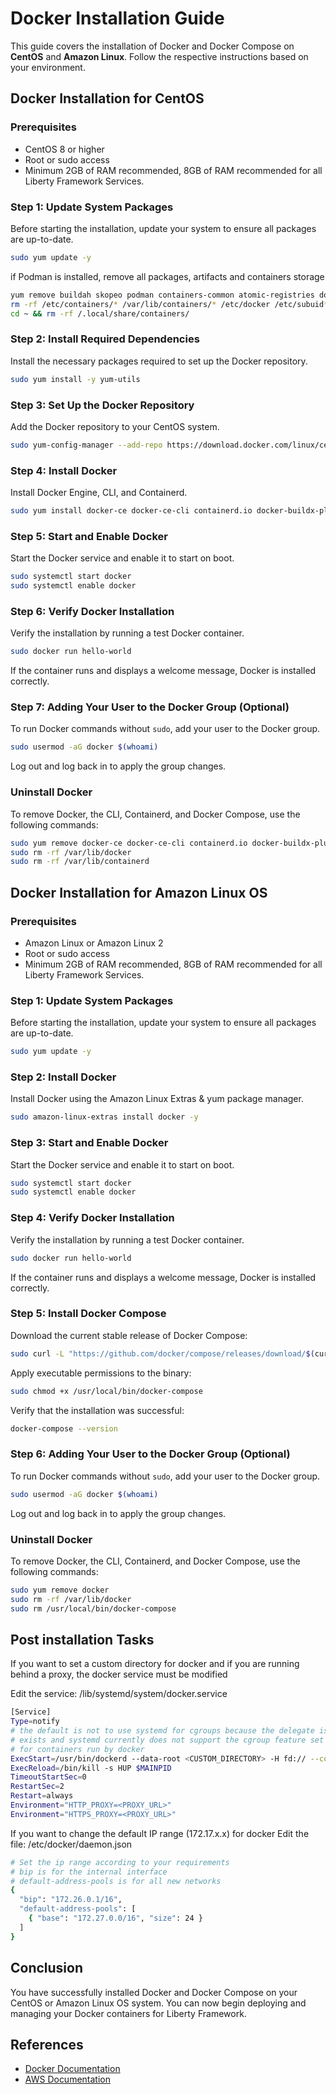 # Docker Installation Guide

This guide covers the installation of Docker and Docker Compose on **CentOS** and **Amazon Linux**. Follow the respective instructions based on your environment.

## Docker Installation for CentOS

### Prerequisites

- CentOS 8 or higher
- Root or sudo access
- Minimum 2GB of RAM recommended, 8GB of RAM recommended for all Liberty Framework Services.

### Step 1: Update System Packages

Before starting the installation, update your system to ensure all packages are up-to-date.

```bash
sudo yum update -y
```

if Podman is installed, remove all packages, artifacts and containers storage

```bash
yum remove buildah skopeo podman containers-common atomic-registries docker container-tools
rm -rf /etc/containers/* /var/lib/containers/* /etc/docker /etc/subuid* /etc/subgid*
cd ~ && rm -rf /.local/share/containers/
```

### Step 2: Install Required Dependencies

Install the necessary packages required to set up the Docker repository.

```bash
sudo yum install -y yum-utils 
```

### Step 3: Set Up the Docker Repository

Add the Docker repository to your CentOS system.

```bash
sudo yum-config-manager --add-repo https://download.docker.com/linux/centos/docker-ce.repo
```

### Step 4: Install Docker

Install Docker Engine, CLI, and Containerd.

```bash
sudo yum install docker-ce docker-ce-cli containerd.io docker-buildx-plugin docker-compose-plugin
```

### Step 5: Start and Enable Docker

Start the Docker service and enable it to start on boot.

```bash
sudo systemctl start docker
sudo systemctl enable docker
```

### Step 6: Verify Docker Installation

Verify the installation by running a test Docker container.

```bash
sudo docker run hello-world
```

If the container runs and displays a welcome message, Docker is installed correctly.


### Step 7: Adding Your User to the Docker Group (Optional)

To run Docker commands without `sudo`, add your user to the Docker group.

```bash
sudo usermod -aG docker $(whoami)
```

Log out and log back in to apply the group changes.

### Uninstall Docker

To remove Docker, the CLI, Containerd, and Docker Compose, use the following commands:

```bash
sudo yum remove docker-ce docker-ce-cli containerd.io docker-buildx-plugin docker-compose-plugin docker-ce-rootless-extras
sudo rm -rf /var/lib/docker
sudo rm -rf /var/lib/containerd
```

## Docker Installation for Amazon Linux OS

### Prerequisites

- Amazon Linux or Amazon Linux 2
- Root or sudo access
- Minimum 2GB of RAM recommended, 8GB of RAM recommended for all Liberty Framework Services.

### Step 1: Update System Packages

Before starting the installation, update your system to ensure all packages are up-to-date.

```bash
sudo yum update -y
```

### Step 2: Install Docker

Install Docker using the Amazon Linux Extras & yum package manager.

```bash
sudo amazon-linux-extras install docker -y
```

### Step 3: Start and Enable Docker

Start the Docker service and enable it to start on boot.

```bash
sudo systemctl start docker
sudo systemctl enable docker
```

### Step 4: Verify Docker Installation

Verify the installation by running a test Docker container.

```bash
sudo docker run hello-world
```

If the container runs and displays a welcome message, Docker is installed correctly.

### Step 5: Install Docker Compose

Download the current stable release of Docker Compose:

```bash
sudo curl -L "https://github.com/docker/compose/releases/download/$(curl -s https://api.github.com/repos/docker/compose/releases/latest | grep -Po '"tag_name": "\K.*?(?=")')/docker-compose-$(uname -s)-$(uname -m)" -o /usr/local/bin/docker-compose
```

Apply executable permissions to the binary:

```bash
sudo chmod +x /usr/local/bin/docker-compose
```

Verify that the installation was successful:

```bash
docker-compose --version
```

### Step 6: Adding Your User to the Docker Group (Optional)

To run Docker commands without `sudo`, add your user to the Docker group.

```bash
sudo usermod -aG docker $(whoami)
```

Log out and log back in to apply the group changes.

### Uninstall Docker

To remove Docker, the CLI, Containerd, and Docker Compose, use the following commands:

```bash
sudo yum remove docker
sudo rm -rf /var/lib/docker
sudo rm /usr/local/bin/docker-compose
```

## Post installation Tasks

If you want to set a custom directory for docker and if you are running behind a proxy, the docker service must be modified

Edit the service: /lib/systemd/system/docker.service

```bash
[Service]
Type=notify
# the default is not to use systemd for cgroups because the delegate issues still
# exists and systemd currently does not support the cgroup feature set required
# for containers run by docker
ExecStart=/usr/bin/dockerd --data-root <CUSTOM_DIRECTORY> -H fd:// --containerd=/run/containerd/containerd.sock
ExecReload=/bin/kill -s HUP $MAINPID
TimeoutStartSec=0
RestartSec=2
Restart=always
Environment="HTTP_PROXY=<PROXY_URL>"
Environment="HTTPS_PROXY=<PROXY_URL>"
```

If you want to change the default IP range (172.17.x.x) for docker
Edit the file: /etc/docker/daemon.json

```bash
# Set the ip range according to your requirements
# bip is for the internal interface
# default-address-pools is for all new networks
{
  "bip": "172.26.0.1/16",
  "default-address-pools": [
    { "base": "172.27.0.0/16", "size": 24 }
  ]
}
```

## Conclusion

You have successfully installed Docker and Docker Compose on your CentOS or Amazon Linux OS system. You can now begin deploying and managing your Docker containers for Liberty Framework.

## References

- [Docker Documentation](https://docs.docker.com/)
- [AWS Documentation](https://docs.aws.amazon.com/)
